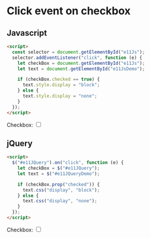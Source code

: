# Click event on checkbox

## Javascript

```html
<script>
  const selector = document.getElementById("e11Js");
  selector.addEventListener("click", function (e) {
    let checkBox = document.getElementById("e11Js");
    let text = document.getElementById("e11JsDemo");

    if (checkBox.checked == true) {
      text.style.display = "block";
    } else {
      text.style.display = "none";
    }
  });
</script>
```

<label for="e11Js">Checkbox:</label>
<input type="checkbox" id="e11Js">

<p id="e11JsDemo" style="display:none">Checkbox is CHECKED!</p>

## jQuery

```html
<script>
  $("#e11JQuery").on("click", function (e) {
    let checkBox = $("#e11JQuery");
    let text = $("#e11JQueryDemo");

    if (checkBox.prop("checked")) {
      text.css("display", "block");
    } else {
      text.css("display", "none");
    }
  });
</script>
```

<label for="e11JQuery">Checkbox:</label>
<input type="checkbox" id="e11JQuery">

<p id="e11JQueryDemo" style="display:none">Checkbox is CHECKED!</p>
